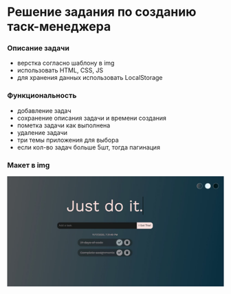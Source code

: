 # Решение задания по созданию таск-менеджера

### Описание задачи
- верстка согласно шаблону в img
- использовать HTML, CSS, JS
- для хранения данных использовать LocalStorage
### Функциональность
- добавление задач
- сохранение описания задачи и времени создания
- пометка задачи как выполнена
- удаление задачи
- три темы приложения для выбора
- если кол-во задач больше 5шт, тогда пагинация
### Макет в img
![макет](https://github.com/NikolayMishaev/Just-do-it/raw/master/layout.jpg)